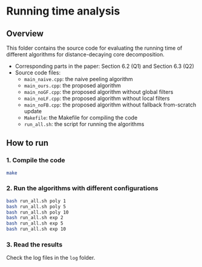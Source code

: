 # Running time analysis

## Overview

This folder contains the source code for evaluating the running time of different algorithms for distance-decaying core decomposition.

- Corresponding parts in the paper: Section 6.2 (Q1) and Section 6.3 (Q2)
- Source code files:
  - `main_naive.cpp`: the naive peeling algorithm
  - `main_ours.cpp`: the proposed algorithm
  - `main_noGF.cpp`: the proposed algorithm without global filters
  - `main_noLF.cpp`: the proposed algorithm without local filters
  - `main_noFB.cpp`: the proposed algorithm without fallback from-scratch update
  - `Makefile`: the Makefile for compiling the code
  - `run_all.sh`: the script for running the algorithms

## How to run

### 1. Compile the code

```bash
make
```

### 2. Run the algorithms with different configurations

```bash
bash run_all.sh poly 1
bash run_all.sh poly 5
bash run_all.sh poly 10
bash run_all.sh exp 2
bash run_all.sh exp 5
bash run_all.sh exp 10
```

### 3. Read the results

Check the log files in the `log` folder.
